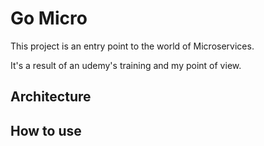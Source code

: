 # Go Micro

This project is an entry point to the world of Microservices.

It's a result of an udemy's training and my point of view.

## Architecture

## How to use
